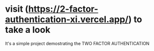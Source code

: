 # visit (https://2-factor-authentication-xi.vercel.app/) to take a look

It's a simple project demostrating the TWO FACTOR AUTHENTICATION